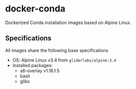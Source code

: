 # docker-conda
Dockerized Conda installation images based on Alpine Linux.

## Specifications

All images share the following base specifications

- OS: Alpine Linux v3.4 from `gliderlabs/alpine:3.4`
- Installed packages:
  - s6-overlay v1.18.1.5
  - bash
  - glibc
